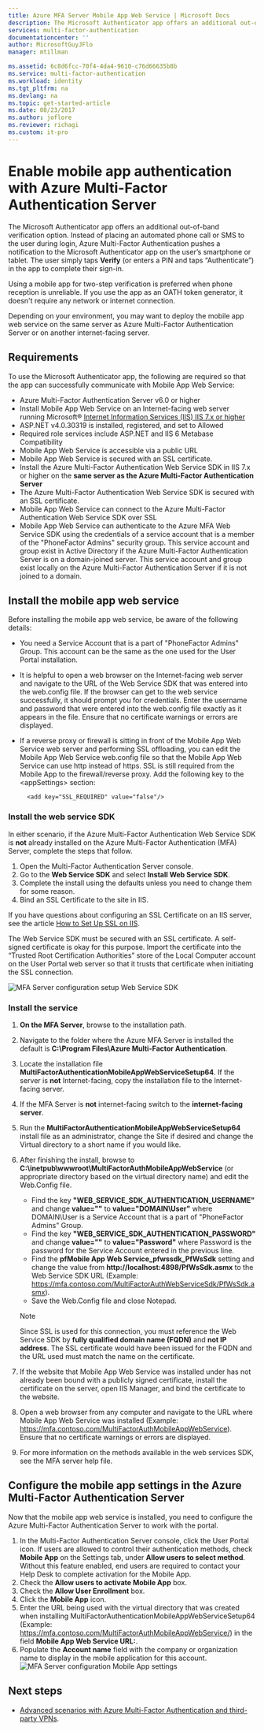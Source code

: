 ```yaml
---
title: Azure MFA Server Mobile App Web Service | Microsoft Docs
description: The Microsoft Authenticator app offers an additional out-of-band authentication option.  It allows the MFA server to use push notifications to users.
services: multi-factor-authentication
documentationcenter: ''
author: MicrosoftGuyJFlo
manager: mtillman

ms.assetid: 6c8d6fcc-70f4-4da4-9610-c76d66635b8b
ms.service: multi-factor-authentication
ms.workload: identity
ms.tgt_pltfrm: na
ms.devlang: na
ms.topic: get-started-article
ms.date: 08/23/2017
ms.author: joflore
ms.reviewer: richagi
ms.custom: it-pro
---
```

# Enable mobile app authentication with Azure Multi-Factor Authentication Server

The Microsoft Authenticator app offers an additional out-of-band verification option. Instead of placing an automated phone call or SMS to the user during login, Azure Multi-Factor Authentication pushes a notification to the Microsoft Authenticator app on the user’s smartphone or tablet. The user simply taps **Verify** (or enters a PIN and taps “Authenticate”) in the app to complete their sign-in.

Using a mobile app for two-step verification is preferred when phone reception is unreliable. If you use the app as an OATH token generator, it doesn't require any network or internet connection.

Depending on your environment, you may want to deploy the mobile app web service on the same server as Azure Multi-Factor Authentication Server or on another internet-facing server.

## Requirements

To use the Microsoft Authenticator app, the following are required so that the app can successfully communicate with Mobile App Web Service:

* Azure Multi-Factor Authentication Server v6.0 or higher
* Install Mobile App Web Service on an Internet-facing web server running Microsoft® [Internet Information Services (IIS) IIS 7.x or higher](http://www.iis.net/)
* ASP.NET v4.0.30319 is installed, registered, and set to Allowed
* Required role services include ASP.NET and IIS 6 Metabase Compatibility
* Mobile App Web Service is accessible via a public URL
* Mobile App Web Service is secured with an SSL certificate.
* Install the Azure Multi-Factor Authentication Web Service SDK in IIS 7.x or higher on the **same server as the Azure Multi-Factor Authentication Server**
* The Azure Multi-Factor Authentication Web Service SDK is secured with an SSL certificate.
* Mobile App Web Service can connect to the Azure Multi-Factor Authentication Web Service SDK over SSL
* Mobile App Web Service can authenticate to the Azure MFA Web Service SDK using the credentials of a service account that is a member of the "PhoneFactor Admins" security group. This service account and group exist in Active Directory if the Azure Multi-Factor Authentication Server is on a domain-joined server. This service account and group exist locally on the Azure Multi-Factor Authentication Server if it is not joined to a domain.

## Install the mobile app web service

Before installing the mobile app web service, be aware of the following details:

* You need a Service Account that is a part of "PhoneFactor Admins" Group. This account can be the same as the one used for the User Portal installation.
* It is helpful to open a web browser on the Internet-facing web server and navigate to the URL of the Web Service SDK that was entered into the web.config file. If the browser can get to the web service successfully, it should prompt you for credentials. Enter the username and password that were entered into the web.config file exactly as it appears in the file. Ensure that no certificate warnings or errors are displayed.
* If a reverse proxy or firewall is sitting in front of the Mobile App Web Service web server and performing SSL offloading, you can edit the Mobile App Web Service web.config file so that the Mobile App Web Service can use http instead of https. SSL is still required from the Mobile App to the firewall/reverse proxy. Add the following key to the \<appSettings\> section:

        <add key="SSL_REQUIRED" value="false"/>

### Install the web service SDK

In either scenario, if the Azure Multi-Factor Authentication Web Service SDK is **not** already installed on the Azure Multi-Factor Authentication (MFA) Server, complete the steps that follow.

1. Open the Multi-Factor Authentication Server console.
2. Go to the **Web Service SDK** and select **Install Web Service SDK**.
3. Complete the install using the defaults unless you need to change them for some reason.
4. Bind an SSL Certificate to the site in IIS.

If you have questions about configuring an SSL Certificate on an IIS server, see the article [How to Set Up SSL on IIS](https://docs.microsoft.com/iis/manage/configuring-security/how-to-set-up-ssl-on-iis).

The Web Service SDK must be secured with an SSL certificate. A self-signed certificate is okay for this purpose. Import the certificate into the “Trusted Root Certification Authorities” store of the Local Computer account on the User Portal web server so that it trusts that certificate when initiating the SSL connection.

![MFA Server configuration setup Web Service SDK](./media/multi-factor-authentication-get-started-server-webservice/sdk.png)

### Install the service

1. **On the MFA Server**, browse to the installation path.
2. Navigate to the folder where the Azure MFA Server is installed the default is **C:\Program Files\Azure Multi-Factor Authentication**.
3. Locate the installation file **MultiFactorAuthenticationMobileAppWebServiceSetup64**. If the server is **not** Internet-facing, copy the installation file to the Internet-facing server.
4. If the MFA Server is **not** internet-facing switch to the **internet-facing server**.
5. Run the **MultiFactorAuthenticationMobileAppWebServiceSetup64** install file as an administrator, change the Site if desired and change the Virtual directory to a short name if you would like.
6. After finishing the install, browse to **C:\inetpub\wwwroot\MultiFactorAuthMobileAppWebService** (or appropriate directory based on the virtual directory name) and edit the Web.Config file.

   * Find the key **"WEB_SERVICE_SDK_AUTHENTICATION_USERNAME"** and change **value=""** to **value="DOMAIN\User"** where DOMAIN\User is a Service Account that is a part of "PhoneFactor Admins" Group.
   * Find the key **"WEB_SERVICE_SDK_AUTHENTICATION_PASSWORD"** and change **value=""** to **value="Password"** where Password is the password for the Service Account entered in the previous line.
   * Find the **pfMobile App Web Service_pfwssdk_PfWsSdk** setting and change the value from **http://localhost:4898/PfWsSdk.asmx** to the Web Service SDK URL (Example: https://mfa.contoso.com/MultiFactorAuthWebServiceSdk/PfWsSdk.asmx).
   * Save the Web.Config file and close Notepad.

   > [!NOTE]
   > Since SSL is used for this connection, you must reference the Web Service SDK by **fully qualified domain name (FQDN)** and **not IP address**. The SSL certificate would have been issued for the FQDN and the URL used must match the name on the certificate.

7. If the website that Mobile App Web Service was installed under has not already been bound with a publicly signed certificate, install the certificate on the server, open IIS Manager, and bind the certificate to the website.
8. Open a web browser from any computer and navigate to the URL where Mobile App Web Service was installed (Example: https://mfa.contoso.com/MultiFactorAuthMobileAppWebService). Ensure that no certificate warnings or errors are displayed.
9. For more information on the methods available in the web services SDK, see the MFA server help file.

## Configure the mobile app settings in the Azure Multi-Factor Authentication Server

Now that the mobile app web service is installed, you need to configure the Azure Multi-Factor Authentication Server to work with the portal.

1. In the Multi-Factor Authentication Server console, click the User Portal icon. If users are allowed to control their authentication methods, check **Mobile App** on the Settings tab, under **Allow users to select method**. Without this feature enabled, end users are required to contact your Help Desk to complete activation for the Mobile App.
2. Check the **Allow users to activate Mobile App** box.
3. Check the **Allow User Enrollment** box.
4. Click the **Mobile App** icon.
5. Enter the URL being used with the virtual directory that was created when installing MultiFactorAuthenticationMobileAppWebServiceSetup64 (Example: https://mfa.contoso.com/MultiFactorAuthMobileAppWebService/) in the field **Mobile App Web Service URL:**.
6. Populate the **Account name** field with the company or organization name to display in the mobile application for this account.
   ![MFA Server configuration Mobile App settings](./media/multi-factor-authentication-get-started-server-webservice/mobile.png)

## Next steps

- [Advanced scenarios with Azure Multi-Factor Authentication and third-party VPNs](multi-factor-authentication-advanced-vpn-configurations.md).
